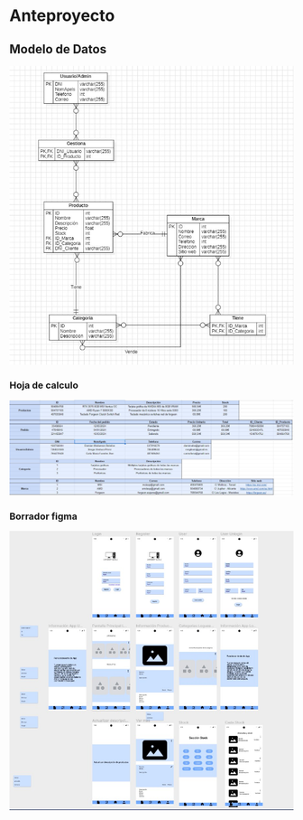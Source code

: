 # Anteproyecto

## Modelo de Datos
![Modelo de datos](CapturasPantalla/ModeloDato2.jpg)

### Hoja de calculo
![Modelo de datos](CapturasPantalla/modeloejemplo.jpg)

### Borrador figma
![Modelo de datos](CapturasPantalla/Mockup.jpg)

